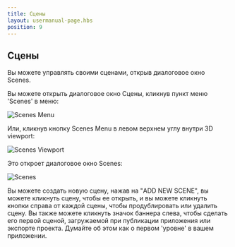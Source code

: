 ```yaml
---
title: Сцены
layout: usermanual-page.hbs
position: 9
---
```


## Сцены

Вы можете управлять своими сценами, открыв диалоговое окно Scenes.

Вы можете открыть диалоговое окно Сцены, кликнув пункт меню 'Scenes' в меню:

![Scenes Menu][1]

Или, кликнув кнопку Scenes Menu в левом верхнем углу внутри 3D viewport:

![Scenes Viewport][2]

Это откроет диалоговое окно Scenes:

![Scenes][3]

Вы можете создать новую сцену, нажав на "ADD NEW SCENE", вы можете кликнуть сцену, чтобы ее открыть, и вы можете кликнуть кнопки справа от каждой сцены, чтобы продублировать или удалить сцену. Вы также можете кликнуть значок баннера слева, чтобы сделать его первой сценой, загружаемой при публикации приложения или экспорте проекта. Думайте об этом как о первом 'уровне' в вашем приложении.

[1]: /images/user-manual/editor/scenes-menu.jpg
[2]: /images/user-manual/editor/scenes-viewport.jpg
[3]: /images/user-manual/editor/scenes.jpg
